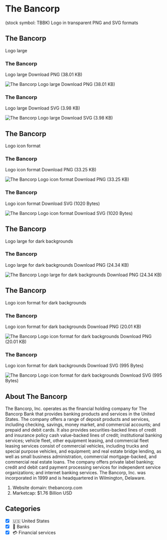 # The Bancorp
 (stock symbol: TBBK) Logo in transparent PNG and SVG formats

## The Bancorp
 Logo large

### The Bancorp
 Logo large Download PNG (38.01 KB)

![The Bancorp
 Logo large Download PNG (38.01 KB)](/img/orig/TBBK_BIG-36a12291.png)

### The Bancorp
 Logo large Download SVG (3.98 KB)

![The Bancorp
 Logo large Download SVG (3.98 KB)](/img/orig/TBBK_BIG-70bd381a.svg)

## The Bancorp
 Logo icon format

### The Bancorp
 Logo icon format Download PNG (33.25 KB)

![The Bancorp
 Logo icon format Download PNG (33.25 KB)](/img/orig/TBBK-49e6c620.png)

### The Bancorp
 Logo icon format Download SVG (1020 Bytes)

![The Bancorp
 Logo icon format Download SVG (1020 Bytes)](/img/orig/TBBK-4bd898c0.svg)

## The Bancorp
 Logo large for dark backgrounds

### The Bancorp
 Logo large for dark backgrounds Download PNG (24.34 KB)

![The Bancorp
 Logo large for dark backgrounds Download PNG (24.34 KB)](/img/orig/TBBK_BIG.D-cd3f0fc8.png)

## The Bancorp
 Logo icon format for dark backgrounds

### The Bancorp
 Logo icon format for dark backgrounds Download PNG (20.01 KB)

![The Bancorp
 Logo icon format for dark backgrounds Download PNG (20.01 KB)](/img/orig/TBBK.D-8b24b825.png)

### The Bancorp
 Logo icon format for dark backgrounds Download SVG (995 Bytes)

![The Bancorp
 Logo icon format for dark backgrounds Download SVG (995 Bytes)](/img/orig/TBBK.D-20e803a6.svg)

## About The Bancorp


The Bancorp, Inc. operates as the financial holding company for The Bancorp Bank that provides banking products and services in the United States. The company offers a range of deposit products and services, including checking, savings, money market, and commercial accounts; and prepaid and debit cards. It also provides securities-backed lines of credit and insurance policy cash value-backed lines of credit; institutional banking services; vehicle fleet, other equipment leasing, and commercial fleet leasing services consist of commercial vehicles, including trucks and special purpose vehicles, and equipment; and real estate bridge lending, as well as small business administration, commercial mortgage-backed, and commercial real estate loans. The company offers private label banking; credit and debit card payment processing services for independent service organizations; and internet banking services. The Bancorp, Inc. was incorporated in 1999 and is headquartered in Wilmington, Delaware.

1. Website domain: thebancorp.com
2. Marketcap: $1.76 Billion USD


## Categories
- [x] 🇺🇸 United States
- [x] 🏦 Banks
- [x] 💳 Financial services
